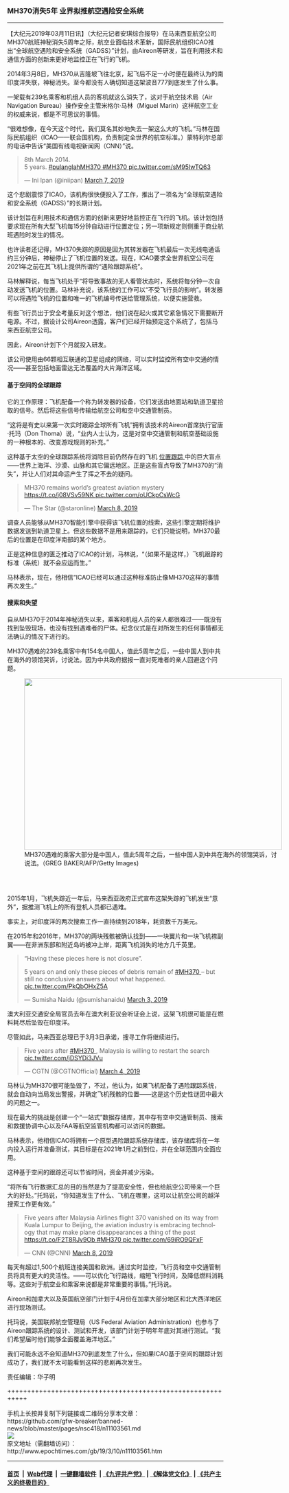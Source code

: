 ### MH370消失5年 业界拟推航空遇险安全系统
------------------------

<p>
 【大纪元2019年03月11日讯】（大纪元记者安琪综合报导）在马来西亚航空公司MH370航班神秘消失5周年之际，航空业面临技术革新，国际民航组织ICAO推出“全球航空遇险和安全系统（GADSS）”计划，由Aireon等研发，旨在利用技术和通信方面的创新来更好地监控正在飞行的飞机。
</p>
<p>
 2014年3月8日，MH370从吉隆坡飞往北京，起飞后不足一小时便在最终认为的南印度洋失联，神秘消失。至今都没有人确切知道这架波音777到底发生了什么事。
</p>
<p>
 一架载有239名乘客和机组人员的客机就这么消失了，这对于航空技术局（Air Navigation Bureau）操作安全主管米格尔·马林（Miguel Marin）这样航空工业的权威来说，都是不可思议的事情。
</p>
<p>
 “很难想像，在今天这个时代，我们莫名其妙地失去一架这么大的飞机。”马林在国际民航组织（ICAO——联合国机构，负责制定全世界的航空标准。）蒙特利尔总部的电话中告诉“美国有线电视新闻网（CNN）”说。
</p>
<p>
</p>
<blockquote class="twitter-tweet" data-lang="en">
 <p dir="ltr" lang="en">
  8th March 2014.
  <br/>
  5 years.
  <a href="https://twitter.com/hashtag/pulanglahMH370?src=hash&amp;ref_src=twsrc%5Etfw">
   #pulanglahMH370
  </a>
  <a href="https://twitter.com/hashtag/MH370?src=hash&amp;ref_src=twsrc%5Etfw">
   #MH370
  </a>
  <a href="https://t.co/sM95IwTQ63">
   pic.twitter.com/sM95IwTQ63
  </a>
 </p>
 <p>
  — Ini Ipan (@iniipan)
  <a href="https://twitter.com/iniipan/status/1103688468394172416?ref_src=twsrc%5Etfw">
   March 7, 2019
  </a>
 </p>
</blockquote>
<p>
 <p>
  这个悲剧震惊了ICAO，该机构很快便投入了工作，推出了一项名为“全球航空遇险和安全系统（GADSS）”的长期计划。
 </p>
 <p>
  该计划旨在利用技术和通信方面的创新来更好地监控正在飞行的飞机。该计划包括要求现在所有大型飞机每15分钟自动进行位置定位；另一项新规定则侧重于商业航班遇险时发生的情况。
 </p>
 <p>
  也许读者还记得，MH370失踪的原因是因为其转发器在飞机最后一次无线电通话约三分钟后，神秘停止了飞机位置的发送。现在，ICAO要求全世界航空公司在2021年之前在其飞机上提供所谓的“遇险跟踪系统”。
 </p>
 <p>
  马林解释说，每当飞机处于“将导致事故的无人看管状态时，系统将每分钟一次自动发送飞机的位置。马林补充说，该系统的工作可以“不受飞行员的影响”。转发器可以将遇险飞机的位置和唯一的飞机编号传送给管理系统，以便实施营救。
 </p>
 <p>
  有些飞行员出于安全考量反对这个想法，他们说在起火或其它紧急情况下需要断开电源。不过，据设计公司Aireon透露，客户们已经开始预定这个系统了，包括马来西亚航空公司。
 </p>
 <p>
  因此，Aireon计划下个月就投入研发。
 </p>
 <p>
  该公司使用由66颗相互联通的卫星组成的网络，可以实时监控所有空中交通的情况——甚至包括地面雷达无法覆盖的大片海洋区域。
 </p>
 <h4>
  基于空间的全球跟踪
 </h4>
 <p>
  它的工作原理：飞机配备一个称为转发器的设备，它们发送由地面站和轨道卫星拾取的信号。然后将这些信号传输给航空公司和空中交通管制员。
 </p>
 <p>
  “这将是有史以来第一次实时跟踪全球所有飞机”拥有该技术的Aireon首席执行官唐·托玛（Don Thoma）说，“业内人士认为，这是对空中交通管制和航空基础设施的一种根本的、改变游戏规则的补充。”
 </p>
 <p>
  这种基于太空的全球跟踪系统将消除目前仍然存在的飞机
  <a href="http://www.epochtimes.com/gb/tag/%E4%BD%8D%E7%BD%AE%E8%B7%9F%E8%B8%AA.html">
   位置跟踪
  </a>
  中的巨大盲点——世界上海洋、沙漠、山脉和其它偏远地区。正是这些盲点导致了MH370的“消失”，并让人们对其命运产生了挥之不去的疑问。
 </p>
</p>
<p>
</p>
<blockquote class="twitter-tweet" data-lang="en">
 <p dir="ltr" lang="en">
  MH370 remains world’s greatest aviation mystery
  <a href="https://t.co/j08VSv59NK">
   https://t.co/j08VSv59NK
  </a>
  <a href="https://t.co/oUCkpCsWcG">
   pic.twitter.com/oUCkpCsWcG
  </a>
 </p>
 <p>
  — The Star (@staronline)
  <a href="https://twitter.com/staronline/status/1103820894130954241?ref_src=twsrc%5Etfw">
   March 8, 2019
  </a>
 </p>
</blockquote>
<p>
 <p>
  调查人员能够从MH370智能引擎中获得该飞机位置的线索，这些引擎定期将维护数据发送到轨道卫星上。但这些数据不是用来跟踪的，它们只能说明，MH370最后的位置是在印度洋南部的某个地方。
 </p>
 <p>
  正是这种信息的匮乏推动了ICAO的计划，马林说，“（如果不是这样，）飞机跟踪的标准（系统）就不会应运而生。”
 </p>
 <p>
  马林表示，现在，他相信“ICAO已经可以通过这种标准防止像MH370这样的事情再次发生。”
 </p>
 <h4>
  搜索和失望
 </h4>
 <p>
  自从MH370于2014年神秘消失以来，乘客和机组人员的亲人都很难过——既没有找到坠毁现场，也没有找到遇难者的尸体。纪念仪式是在对所发生的任何事情都无法确认的情况下进行的。
 </p>
 <p>
  MH370遇难的239名乘客中有154名中国人，值此5周年之后，一些中国人到中共在海外的领馆哭诉，讨说法。因为中共政府据报一直对死难者的亲人回避这个问题。
 </p>
 <figure class="wp-caption aligncenter" id="attachment_11103589" style="width: 600px">
  <a href="http://i.epochtimes.com/assets/uploads/2019/03/GettyImages-1129128265.jpg">
   <img alt="" class="wp-image-11103589 size-large" height="400" src="http://i.epochtimes.com/assets/uploads/2019/03/GettyImages-1129128265-600x400.jpg" width="600"/>
  </a>
  <br/><figcaption class="wp-caption-text">
   MH370遇难的乘客大部分是中国人，值此5周年之后，一些中国人到中共在海外的领馆哭诉，讨说法。（GREG BAKER/AFP/Getty Images)
  </figcaption><br/>
 </figure><br/>
 <p>
  2015年1月，飞机失踪近一年后，马来西亚政府正式宣布这架失踪的飞机发生“意外”，据推测飞机上的所有登机人员都已遇难。
 </p>
 <p>
  事实上，对印度洋的两次搜索工作一直持续到2018年，耗资数千万美元。
 </p>
 <p>
  在2015年和2016年，MH370的两块残骸被确认找到——一块翼片和一块飞机襟副翼——在非洲东部和附近岛屿被冲上岸，距离飞机消失的地方几千英里。
 </p>
</p>
<p>
</p>
<blockquote class="twitter-tweet" data-lang="en">
 <p dir="ltr" lang="en">
  “Having these pieces here is not closure”.
 </p>
 <p>
  5 years on and only these pieces of debris remain of
  <a href="https://twitter.com/hashtag/MH370?src=hash&amp;ref_src=twsrc%5Etfw">
   #MH370
  </a>
  – but still no conclusive answers about what happened.
  <a href="https://t.co/PkQbOHxZ5A">
   pic.twitter.com/PkQbOHxZ5A
  </a>
 </p>
 <p>
  — Sumisha Naidu (@sumishanaidu)
  <a href="https://twitter.com/sumishanaidu/status/1102094881034391552?ref_src=twsrc%5Etfw">
   March 3, 2019
  </a>
 </p>
</blockquote>
<p>
 <p>
  澳大利亚交通安全局官员去年在澳大利亚议会听证会上说，这架飞机很可能是在燃料耗尽后坠毁在印度洋。
 </p>
 <p>
  尽管如此，马来西亚总理已于3月3日承诺，搜寻工作将继续进行。
 </p>
</p>
<p>
</p>
<blockquote class="twitter-tweet" data-lang="en">
 <p dir="ltr" lang="en">
  Five years after
  <a href="https://twitter.com/hashtag/MH370?src=hash&amp;ref_src=twsrc%5Etfw">
   #MH370
  </a>
  , Malaysia is willing to restart the search
  <a href="https://t.co/jDSYDi3JVu">
   pic.twitter.com/jDSYDi3JVu
  </a>
 </p>
 <p>
  — CGTN (@CGTNOfficial)
  <a href="https://twitter.com/CGTNOfficial/status/1102716603026808832?ref_src=twsrc%5Etfw">
   March 4, 2019
  </a>
 </p>
</blockquote>
<p>
 <p>
  马林认为MH370很可能坠毁了，不过，他认为，如果飞机配备了遇险跟踪系统，就会自动向当局发出警报，并确定飞机残骸的位置——这是这个历史性谜团中最大的问题之一。
 </p>
 <p>
  现在最大的挑战是创建一个“一站式”数据存储库，其中存有空中交通管制员、搜索和救援协调中心以及FAA等航空监管机构都可以访问的数据。
 </p>
 <p>
  马林表示，他相信ICAO将拥有一个原型遇险跟踪系统存储库，该存储库将在一年内投入运行并准备测试，其目标是在2021年1月之前到位，并在全球范围内全面应用。
 </p>
 <p>
  这种基于空间的跟踪还可以节省时间，资金并减少污染。
 </p>
 <p>
  “将所有飞行数据汇总的目的当然是为了提高安全性，但也给航空公司带来一个巨大的好处。”托玛说，“你知道发生了什么、飞机在哪里，这可以让航空公司的越洋搜索工作更有效。”
 </p>
</p>
<p>
</p>
<blockquote class="twitter-tweet" data-lang="en">
 <p dir="ltr" lang="en">
  Five years after Malaysia Airlines flight 370 vanished on its way from Kuala Lumpur to Beijing, the aviation industry is embracing technology that may make plane disappearances a thing of the past
  <a href="https://t.co/F2T8RJv9Ob">
   https://t.co/F2T8RJv9Ob
  </a>
  <a href="https://twitter.com/hashtag/MH370?src=hash&amp;ref_src=twsrc%5Etfw">
   #MH370
  </a>
  <a href="https://t.co/69iRO9QFxF">
   pic.twitter.com/69iRO9QFxF
  </a>
 </p>
 <p>
  — CNN (@CNN)
  <a href="https://twitter.com/CNN/status/1104132467647225857?ref_src=twsrc%5Etfw">
   March 8, 2019
  </a>
 </p>
</blockquote>
<p>
 <p>
  每天有超过1,500个航班连接美国和欧洲。通过实时监控，飞行员和空中交通管制员将具有更大的灵活性。——可以优化飞行路线，缩短飞行时间，及降低燃料消耗等。这些对于航空业和乘客来说都是非常重要的事情。”托玛说。
 </p>
 <p>
  Aireon和加拿大以及英国航空部门计划于4月份在加拿大部分地区和北大西洋地区进行现场测试。
 </p>
 <p>
  托玛说，美国联邦航空管理局（US Federal Aviation Administration）也参与了Aireon跟踪系统的设计、测试和开发，该部门计划于明年年底对其进行测试。“我们希望届时他们能够全面覆盖海洋地区。”
 </p>
 <p>
  我们可能永远不会知道MH370到底发生了什么，但如果ICAO基于空间的跟踪计划成功了，我们就不太可能看到这样的悲剧再次发生。
 </p>
 <p>
  责任编辑：华子明
 </p>
</p>
+++++++++++++++++++++++++++++++++++++++++++++++++++++++++++<br/><br/>
手机上长按并复制下列链接或二维码分享本文章：<br/>
https://github.com/gfw-breaker/banned-news/blob/master/pages/nsc418/n11103561.md <br/>
<a href='https://github.com/gfw-breaker/banned-news/blob/master/pages/nsc418/n11103561.md'><img src='https://github.com/gfw-breaker/banned-news/blob/master/pages/nsc418/n11103561.md.png'/></a> <br/>
原文地址（需翻墙访问）：http://www.epochtimes.com/gb/19/3/10/n11103561.htm


------------------------
#### [首页](https://github.com/gfw-breaker/banned-news/blob/master/README.md) &nbsp;|&nbsp; [Web代理](https://github.com/labour-camp/helloworld) &nbsp;|&nbsp; [一键翻墙软件](https://github.com/gfw-breaker/nogfw/blob/master/README.md) &nbsp;| [《九评共产党》](https://github.com/gfw-breaker/9ping.md/blob/master/README.md#九评之一评共产党是什么) | [《解体党文化》](https://github.com/gfw-breaker/jtdwh.md/blob/master/README.md) | [《共产主义的终极目的》](https://github.com/gfw-breaker/gczydzjmd.md/blob/master/README.md)

